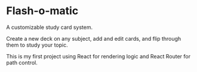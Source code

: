 # Flash-o-matic

A customizable study card system.

Create a new deck on any subject, add
and edit cards, and flip through them
to study your topic.

This is my first project using React
for rendering logic and React Router for path control.
